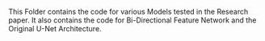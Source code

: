 This Folder contains the code for various Models tested in the Research paper. It also contains the code for Bi-Directional Feature Network and the Original U-Net Architecture.
